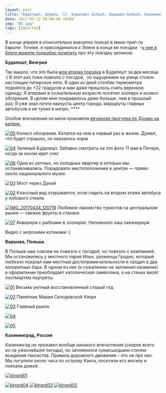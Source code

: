 ```yaml
---
layout: post
title: "Евротрип, Апрель '17. Будапешт &ndash; Варшава &ndash; Калининград"
date: 2017-05-12 00:00:00 +0300
img: "05.jpg"
tags: [Imported]
---
```


В конце апреля я относительно внезапно поехал в мини-трип по Европе. Точнее, я присоединился к Элине в конце ее поездки  –[у нее в блоге можете подробно почитать](https://krentsler.com/ru/april-trip/) про эту поездку целиком.

**Будапешт, Венгрия**

Так вышло, что это была [моя вторая поездка](https://blog.alexeyev.me/2017/03/budapest-17/ "Будапешт ’17") в Будапешт за два месяца :) В этот раз тоже повезло с погодой,  по ощущением на улице стояло настоящее питерское лето. В один из дней столбик термометра поднялся до +22 градусов и нам даже пришлось снять верхнюю одежду; Я впервые в сознательном возрасте посетил зоопарк и колесо обозрения. В целом мне понравилось даже больше, чем в прошлый раз; Я уже знал почти наизусть центр города, маршруты главных автобусов и не тупил в метро. ****

Особое впечаления на меня произвела [вечерняя прогулка по Дунаю на катере.](https://www.instagram.com/p/BTR8s1HlSBC/?taken-by=vlaim)

[![05](/blog/assets/05.jpg)](/blog/assets/05.jpg) Колесо обозрения. Катался на нем в первый раз в жизни. Думал, что будет страшно, но оказалось норм

[![04](/blog/assets/04.jpg)](/blog/assets/04.jpg) Зеленый Будапешт. Забавно смотреть на это фото 11 мая в Питере, когда за окном идет снег

[![06](/blog/assets/06.jpg)](/blog/assets/06.jpg) Одна из уютных, но холодных квартир в которых мы останавливались. Порадовало местоположение в центре — прямо около национального музея

[![03](/blog/assets/03.jpg)](/blog/assets/03.jpg) Мост через Дунай

[![02](/blog/assets/02.jpg)](/blog/assets/02.jpg) Классный вид открывается, если сидеть на втором этаже автобуса у лобового стекла

[![IMG_20170424_120719](/blog/assets/IMG_20170424_120719.jpg)](/blog/assets/IMG_20170424_120719.jpg) Любимое лакомство туристов на центральном рынке — свежие фрукты в стакане

[![07](/blog/assets/07.jpg)](/blog/assets/07.jpg) Аквариум с рыбками в зоопарке. Напомнило наш океанариум

Видео с морскими котиками :)

**Варшава, Польша**

В Польше нам совсем не повезло с погодой, но повезло с компанией. Мы остановились у местного парня Ильи, уроженца Гродно, который любезно показал нам местные достопримечательности и сводил в два колоритных бара. В одном из них (к сожалению не запомнил название) в оформлении преобладает католическая символика, а на стенах висят постмортем портреты.

[![01](/blog/assets/01.jpg)](/blog/assets/01.jpg) Весьма уютный восстановленный старый год

[![02](/blog/assets/02.jpg)](/blog/assets/02.jpg) Памятник Марии Склодовской-Кюри

[![03](/blog/assets/03.jpg)](/blog/assets/03.jpg) Главный рынок

[![04](/blog/assets/04.jpg)](/blog/assets/04.jpg)

[![05](/blog/assets/05.jpg)](/blog/assets/05.jpg)

**Калининград, Россия**

Калинингад не произвел вообще никакого впечатления (скорее всего из-за ужаснейшей погоды), но запомнился сумасшедшим стилем вождения таксистов. Правила дорожного движения – это не про них. Мы погуляли около часа по острову Канта, посетили его могилу и поехали домой.

[![klngrd01](/blog/assets/klngrd01.jpg)](/blog/assets/klngrd01.jpg)

[![klngrd04](/blog/assets/klngrd04.jpg)](/blog/assets/klngrd04.jpg) [![klngrd03](/blog/assets/klngrd03.jpg)](/blog/assets/klngrd03.jpg) [![klngrd02](/blog/assets/klngrd02.jpg)](/blog/assets/klngrd02.jpg)